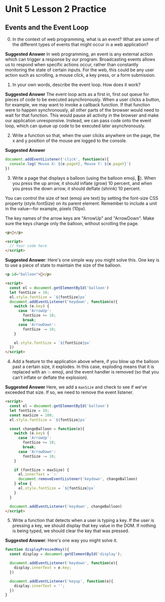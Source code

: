 # Unit 5 Lesson 2 Practice
## Events and the Event Loop

0. In the context of web programming, what is an event? What are some of the different types of events that might occur in a web application?

**Suggested Answer** In web programming, an event is any external action which can trigger a response by our program. Broadcasting events allows us to respond when specific actions occur, rather than constantly monitoring the state of certain inputs. For the web, this could be any user action such as scrolling, a mouse click, a key press, or a form submission.

1. In your own words, describe the event loop. How does it work?

**Suggested Answer** The event loop acts as a first in, first out queue for pieces of code to be executed asynchronously. When a user clicks a button, for example, we may want to invoke a callback function. If that function were to happen synchronously, all other parts of the browser would need to wait for that function. This would pause all activity in the browser and make our application unresponsive. Instead, we can pass code onto the event loop, which can queue up code to be executed later asynchronously.

2. Write a function so that, when the user clicks anywhere on the page, the x and y position of the mouse are logged to the console.

**Suggested Answer**

```javascript
document.addEventListener('click', function(e){
  console.log(`Mouse X: ${e.pageX}, Mouse Y: ${e.pageY}`)
})
```

3. Write a page that displays a balloon (using the balloon emoji, 🎈). When you press the up arrow, it should inflate (grow) 10 percent, and when you press the down arrow, it should deflate (shrink) 10 percent.

You can control the size of text (emoji are text) by setting the font-size CSS property (style.fontSize) on its parent element. Remember to include a unit in the value—for example, pixels (10px).

The key names of the arrow keys are "ArrowUp" and "ArrowDown". Make sure the keys change only the balloon, without scrolling the page.

```html
<p>🎈</p>

<script>
  // Your code here
</script>
```

**Suggested Answer**: Here's one simple way you might solve this. One key is to use a piece of state to maintain the size of the balloon.

```html
<p id="balloon">🎈</p>

<script>
  const el = document.getElementById('balloon')
  let fontSize = 10;
  el.style.fontSize = `${fontSize}px`
  document.addEventListener('keydown', function(e){
    switch (e.key) {
      case 'ArrowUp':
        fontSize += 10;
        break;
      case 'ArrowDown':
        fontSize -= 10;
    }

    el.style.fontSize = `${fontSize}px`
  })
</script>
```

4. Add a feature to the application above where, if you blow up the balloon past a certain size, it explodes. In this case, exploding means that it is replaced with an 💥 emoji, and the event handler is removed (so that you can’t inflate or deflate the explosion).

**Suggested Answer** Here, we add a `maxSize` and check to see if we've exceeded that size. If so, we need to remove the event listener.

```html
<script>
  const el = document.getElementById('balloon')
  let fontSize = 10;
  const maxSize = 100;
  el.style.fontSize = `${fontSize}px`

  const changeBalloon = function(e){
    switch (e.key) {
      case 'ArrowUp':
        fontSize += 10;
        break;
      case 'ArrowDown':
        fontSize -= 10;
    }

    if (fontSize > maxSize) {
      el.innerText = `💥`
      document.removeEventListener('keydown', changeBalloon)
    } else {
      el.style.fontSize = `${fontSize}px`
    }
  }

  document.addEventListener('keydown', changeBalloon)
</script>
```

5. Write a function that detects when a user is typing a key. If the user is pressing a key, we should display that key value in the DOM. If nothing is being typed, we should clear the key that was pressed.

**Suggested Answer**: Here's one way you might solve it. 
```javascript
function displayPressedKey(){
  const display = document.getElementById('display');

  document.addEventListener('keydown', function(e){
    display.innerText = e.key;
  })

  document.addEventListener('keyup', function(e){
    display.innerText = '';
  })
}
```
